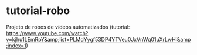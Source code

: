 # tutorial-robo
Projeto de robos de vídeos automatizados (tutorial: https://www.youtube.com/watch?v=kjhu1LEmRpY&amp;list=PLMdYygf53DP4YTVeu0JxVnWq01uXrLwHi&amp;index=1)
